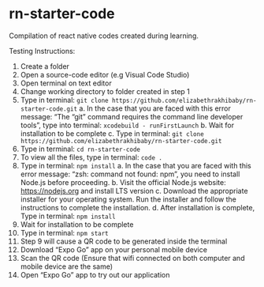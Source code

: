 # rn-starter-code
Compilation of react native codes created during learning.

Testing Instructions:
1. Create a folder 
2. Open a source-code editor (e.g Visual Code Studio)
3. Open terminal on text editor
4. Change working directory to folder created in step 1
5. Type in terminal: `git clone https://github.com/elizabethrakhibaby/rn-starter-code.git`
   a. In the case that you are faced with this error message: “The “git” command requires the command line developer tools”, type         into terminal: `xcodebuild - runFirstLaunch`
   b. Wait for installation to be complete
   c. Type in terminal: `git clone https://github.com/elizabethrakhibaby/rn-starter-code.git`
6. Type in terminal: `cd rn-starter-code`
7. To view all the files, type in terminal: `code .`
8. Type in terminal: `npm install`
   a. In the case that you are faced with this error message: “zsh: command not found: npm”, you need to install Node.js before           proceeding.
   b. Visit the official Node.js website: https://nodejs.org  and install LTS version
   c. Download the appropriate installer for your operating system. Run the installer and follow the instructions to complete the         installation.
   d. After installation is complete, Type in terminal: `npm install`
8. Wait for installation to be complete
9. Type in terminal: `npm start`
10. Step 9 will cause a QR code to be generated inside the terminal
11. Download “Expo Go” app on your personal mobile device
12. Scan the QR code (Ensure that wifi connected on both computer and mobile device are the same)
13. Open “Expo Go” app to try out our application

